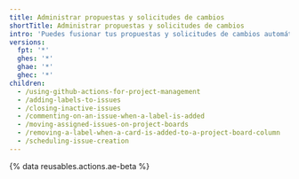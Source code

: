 ```yaml
---
title: Administrar propuestas y solicitudes de cambios
shortTitle: Administrar propuestas y solicitudes de cambios
intro: 'Puedes fusionar tus propuestas y solicitudes de cambios automáticamente utilizando los flujos de trabajo de {% data variables.product.prodname_actions %}.'
versions:
  fpt: '*'
  ghes: '*'
  ghae: '*'
  ghec: '*'
children:
  - /using-github-actions-for-project-management
  - /adding-labels-to-issues
  - /closing-inactive-issues
  - /commenting-on-an-issue-when-a-label-is-added
  - /moving-assigned-issues-on-project-boards
  - /removing-a-label-when-a-card-is-added-to-a-project-board-column
  - /scheduling-issue-creation
---
```


{% data reusables.actions.ae-beta %}
